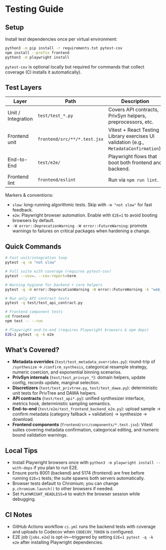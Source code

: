 # Testing Guide

## Setup

Install test dependencies once per virtual environment:

```bash
python3 -m pip install -r requirements.txt pytest-cov
npm install --prefix frontend
python3 -m playwright install
```

`pytest-cov` is optional locally but required for commands that collect coverage (CI installs it automatically).

## Test Layers

| Layer | Path | Description |
|-------|------|-------------|
| Unit / Integration | `test/test_*.py` | Covers API contracts, PrivSyn helpers, preprocessors, etc. |
| Frontend unit | `frontend/src/**/*.test.jsx` | Vitest + React Testing Library exercises UI validation (e.g., `MetadataConfirmation`). |
| End-to-End | `test/e2e/` | Playwright flows that boot both frontend and backend. |
| Frontend lint | `frontend/eslint` | Run via `npm run lint`. |

Markers & conventions:
- `slow`: long-running algorithmic tests. Skip with `-m "not slow"` for fast feedback.
- `e2e`: Playwright browser automation. Enable with `E2E=1` to avoid booting browsers by default.
- `-W error::DeprecationWarning -W error::FutureWarning`: promote warnings to failures on critical packages when hardening a change.

## Quick Commands

```bash
# Fast unit/integration loop
pytest -q -m "not slow"

# Full suite with coverage (requires pytest-cov)
pytest --cov=. --cov-report=term

# Warning hygiene for backend + core helpers
pytest -q -W error::DeprecationWarning -W error::FutureWarning -k "web_app or method/preprocess_common or method/synthesis/privsyn"

# Run only API contract tests
pytest -q test/test_api_contract.py

# Frontend component tests
cd frontend
npm test -- --run

# Playwright end-to-end (requires Playwright browsers & npm deps)
E2E=1 pytest -q -k e2e
```

## What’s Covered?

- **Metadata overrides** (`test/test_metadata_overrides.py`): round-trip of `/synthesize` → `/confirm_synthesis`, categorical resample strategy, numeric coercion, and exponential binning scenarios.
- **PrivSyn internals** (`test/test_privsyn_*`): domain helpers, update config, records update, marginal selection.
- **Discretizers** (`test/test_privtree.py`, `test/test_dawa.py`): deterministic unit tests for PrivTree and DAWA helpers.
- **API contracts** (`test/test_api*.py`): unified synthesizer interface, metrics hook, deterministic sampling semantics.
- **End-to-end** (`test/e2e/test_frontend_backend_e2e.py`): upload sample → confirm metadata (category fallback + validation) → synthesize → download.
- **Frontend components** (`frontend/src/components/*.test.jsx`): Vitest suites covering metadata confirmation, categorical editing, and numeric bound validation warnings.

## Local Tips

- Install Playwright browsers once with `python3 -m playwright install --with-deps` if you plan to run E2E.
- Ensure ports 8001 (backend) and 5174 (frontend) are free before running `E2E=1` tests; the suite spawns both servers automatically.
- Browser tests default to Chromium; you can change `p.chromium.launch()` to other browsers if needed.
- Set `PLAYWRIGHT_HEADLESS=0` to watch the browser session while debugging.

## CI Notes

- GitHub Actions workflow `ci.yml` runs the backend tests with coverage and uploads to Codecov when `CODECOV_TOKEN` is configured.
- E2E job (`jobs.e2e`) is opt-in—triggered by setting `E2E=1 pytest -q -k e2e` after installing Playwright dependencies.
